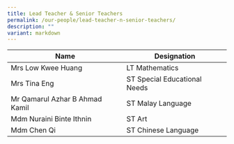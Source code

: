```yaml
---
title: Lead Teacher & Senior Teachers
permalink: /our-people/lead-teacher-n-senior-teachers/
description: ""
variant: markdown
---
```

| Name | Designation |
| -------- | -------- | 
| Mrs Low Kwee Huang     | LT Mathematics   | 
| Mrs Tina Eng     | ST Special Educational Needs     |
| Mr Qamarul Azhar B Ahmad Kamil     | ST Malay Language     | 
| Mdm Nuraini Binte Ithnin    | ST Art     |
| Mdm Chen Qi    | ST Chinese Language     | 